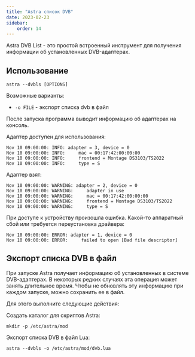 ```yaml
---
title: "Astra список DVB"
date: 2023-02-23
sidebar:
    order: 14
---
```


Astra DVB List - это простой встроенный инструмент для получения информации об установленных DVB-адаптерах.

## Использование[](/ru/misc/tools-and-utilities/dvbls#usage)

```
astra --dvbls [OPTIONS]
```

Возможные варианты:

- `-o FILE` - экспорт списка dvb в файл

После запуска программа выводит информацию об адаптерах на консоль.

Адаптер доступен для использования:

```
Nov 10 09:00:00: INFO: adapter = 3, device = 0
Nov 10 09:00:00: INFO:     mac = 00:17:42:00:00:00
Nov 10 09:00:00: INFO:     frontend = Montage DS3103/TS2022
Nov 10 09:00:00: INFO:     type = S
```

Адаптер взят:

```
Nov 10 09:00:00: WARNING: adapter = 2, device = 0
Nov 10 09:00:00: WARNING:     adapter in use
Nov 10 09:00:00: WARNING:     mac = 00:17:42:00:00:00
Nov 10 09:00:00: WARNING:     frontend = Montage DS3103/TS2022
Nov 10 09:00:00: WARNING:     type = S
```

При доступе к устройству произошла ошибка. Какой-то аппаратный сбой или требуется переустановка драйвера:

```
Nov 10 09:00:00: ERROR: adapter = 1, device = 0
Nov 10 09:00:00: ERROR:     failed to open [Bad file descriptor]
```

## Экспорт списка DVB в файл[](/ru/misc/tools-and-utilities/dvbls#export-dvb-list-to-the-file)

При запуске Astra получает информацию об установленных в системе DVB-адаптерах. В некоторых редких случаях эта операция может занять длительное время. Чтобы не обновлять эту информацию при каждом запуске, можно сохранить ее в файл.

Для этого выполните следующие действия:

Создать каталог для скриптов Astra:

```
mkdir -p /etc/astra/mod
```

Экспорт списка DVB в файл Lua:

```
astra --dvbls -o /etc/astra/mod/dvb.lua
```
